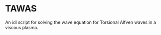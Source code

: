 # TAWAS
An idl script for solving the wave equation for Torsional Alfven waves in a viscous plasma.
